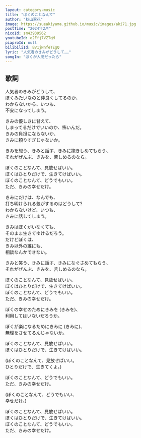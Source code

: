 ```yaml
---
layout: category-music
title: "ぼくのことなんて"
author: "秋山翠花"
image: https://sueakiyama.github.io/music/images/aki71.jpg
postTime: "2024年2月"
nicoId: sm43939562
youtubeId: o2Ffj7VZTqM
piaproId: null
bilibiliId: BV1jNnfeTEgQ
lyric: "人気者のきみがどうして……"
songIn: "ぼくが人間だったら"
---
```


## 歌詞

人気者のきみがどうして、  
ぼくみたいなのと仲良くしてるのか、  
わからないから、いつも、  
不安になってしまう。

きみの優しさに甘えて、  
しまってるだけでいいのか、怖いんだ。  
きみの負担にならないか、  
きみに頼りすぎじゃないか。

きみを想う、きみと話す、きみに抱きしめてもらう、  
それがぜんぶ、きみを、苦しめるのなら。

ぼくのことなんて、見放せばいい。  
ぼくはひとりだけで、生きてけばいい。  
ぼくのことなんて、どうでもいい。  
ただ、きみの幸せだけ。

きみにだけは、なんでも、  
打ち明けられる気がするのはどうして?  
わからないけど、いつも、  
きみに話してしまう。

きみはぼくがいなくても、  
そのまま生きてゆけるだろう。  
だけどぼくは、  
きみ以外の誰にも、  
相談なんかできない。

きみと笑う、きみに話す、きみになぐさめてもらう、  
それがぜんぶ、きみを、苦しめるのなら。

ぼくのことなんて、見放せばいい。  
ぼくはひとりだけで、生きてけばいい。  
ぼくのことなんて、どうでもいい。  
ただ、きみの幸せだけ。

ぼくの幸せのためにきみを (きみを)、  
利用してはいないだろうか。

ぼくが楽になるためにきみに (きみに)、  
無理をさせてるんじゃないか。

ぼくのことなんて、見放せばいい。  
ぼくはひとりだけで、生きてけばいい。  

(ぼくのことなんて、見放せばいい。  
ひとりだけで、生きてくよ。)

ぼくのことなんて、どうでもいい。  
ただ、きみの幸せだけ。

(ぼくのことなんて、どうでもいい、  
幸せだけ。)

ぼくのことなんて、見放せばいい。  
ぼくはひとりだけで、生きてけばいい。  
ぼくのことなんて、どうでもいい。  
ただ、きみの幸せだけ。
